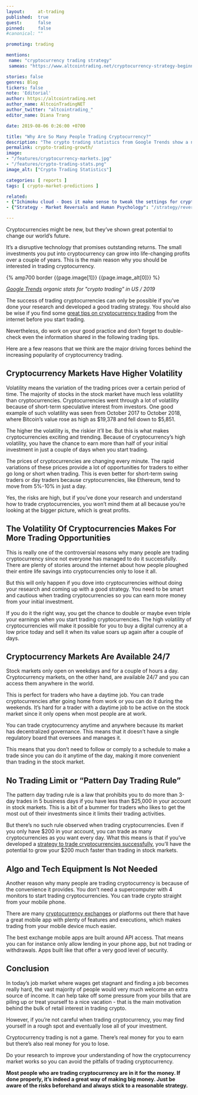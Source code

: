 ```yaml
---
layout:     at-trading
published:  true
guest:      false
pinned:     false
#canonical: ""

promoting: trading

mentions:
 name: "cryptocurrency trading strategy"
 sameas: "https://www.altcointrading.net/cryptocurrency-strategy-beginners/"

stories: false
genres: Blog
tickers: false
note: 'Editorial'
author: https://altcointrading.net
author_name: AltcoinTradingNET
author_twitter: "altcointrading_"
editor_name: Diana Trang

date: 2019-08-06 0:26:00 +0700

title: "Why Are So Many People Trading Cryptocurrency?"
description: "The crypto trading statistics from Google Trends show a new wave of interest in trading of digital currencies."
permalink: crypto-trading-growth/
image:
- "/features/cryptocurrency-markets.jpg"
- "/features/crypto-trading-stats.png"
image_alt: ["Crypto Trading Statistics"]

categories: [ reports ]
tags: [ crypto-market-predictions ]

related:
- {"Ichimoku cloud - Does it make sense to tweak the settings for crypto?": "/ichimoku-cloud/"}
- {"Strategy - Market Reversals and Human Psychology": "/strategy/reversals/"}

---
```



Cryptocurrencies might be new, but they’ve shown great potential to change our world’s future.

It’s a disruptive technology that promises outstanding returns. The small investments you put into cryptocurrency can grow into life-changing profits over a couple of years. This is the main reason why you should be interested in trading cryptocurrency.


{% amp700 border {{page.image[1]}} {{page.image_alt[0]}} %}

*[Google Trends](https://trends.google.com/trends/explore?geo=US&q=crypto%20trading) organic stats for "crypto trading" in US / 2019*


The success of trading cryptocurrencies can only be possible if you’ve done your research and developed a good trading strategy. You should also be wise if you find some [great tips on cryptocurrency trading](https://www.learntotrade.com.au/23-tips-on-cryptocurrency-trading) from the internet before you start trading.

Nevertheless, do work on your good practice and don’t forget to double-check even the information shared in the following trading tips.

Here are a few reasons that we think are the major driving forces behind the increasing popularity of cryptocurrency trading.

## Cryptocurrency Markets Have Higher Volatility

Volatility means the variation of the trading prices over a certain period of time. The majority of stocks in the stock market have much less volatility than cryptocurrencies. Cryptocurrencies went through a lot of volatility because of short-term speculative interest from investors. One good example of such volatility was seen from October 2017 to October 2018, where Bitcoin’s value rose as high as $19,378 and fell down to $5,851.

The higher the volatility is, the riskier it’ll be. But this is what makes cryptocurrencies exciting and trending. Because of cryptocurrency’s high volatility, you have the chance to earn more than half of your initial investment in just a couple of days when you start trading.

The prices of cryptocurrencies are changing every minute. The rapid variations of these prices provide a lot of opportunities for traders to either go long or short when trading. This is even better for short-term swing traders or day traders because cryptocurrencies, like Ethereum, tend to move from 5%-10% in just a day.

Yes, the risks are high, but if you’ve done your research and understand how to trade cryptocurrencies, you won’t mind them at all because you’re looking at the bigger picture, which is great profits.

## The Volatility Of Cryptocurrencies Makes For More Trading Opportunities

This is really one of the controversial reasons why many people are trading cryptocurrency since not everyone has managed to do it successfully. There are plenty of stories around the internet about how people ploughed their entire life savings into cryptocurrencies only to lose it all.

But this will only happen if you dove into cryptocurrencies without doing your research and coming up with a good strategy. You need to be smart and cautious when trading cryptocurrencies so you can earn more money from your initial investment.

If you do it the right way, you get the chance to double or maybe even triple your earnings when you start trading cryptocurrencies. The high volatility of cryptocurrencies will make it possible for you to buy a digital currency at a low price today and sell it when its value soars up again after a couple of days.

## Cryptocurrency Markets Are Available 24/7

Stock markets only open on weekdays and for a couple of hours a day. Cryptocurrency markets, on the other hand, are available 24/7 and you can access them anywhere in the world.

This is perfect for traders who have a daytime job. You can trade cryptocurrencies after going home from work or you can do it during the weekends. It’s hard for a trader with a daytime job to be active on the stock market since it only opens when most people are at work.

You can trade cryptocurrency anytime and anywhere because its market has decentralized governance. This means that it doesn’t have a single regulatory board that oversees and manages it.

This means that you don’t need to follow or comply to a schedule to make a trade since you can do it anytime of the day, making it more convenient than trading in the stock market.

## No Trading Limit or “Pattern Day Trading Rule”

The pattern day trading rule is a law that prohibits you to do more than 3-day trades in 5 business days if you have less than $25,000 in your account in stock markets. This is a bit of a bummer for traders who likes to get the most out of their investments since it limits their trading activities.

But there’s no such rule observed when trading cryptocurrencies. Even if you only have $200 in your account, you can trade as many cryptocurrencies as you want every day. What this means is that if you’ve developed a [strategy to trade cryptocurrencies successfully](https://www.altcointrading.net/cryptocurrency-strategy-beginners/), you’ll have the potential to grow your $200 much faster than trading in stock markets.

## Algo and Tech Equipment Is Not Needed

Another reason why many people are trading cryptocurrency is because of the convenience it provides. You don’t need a supercomputer with 4 monitors to start trading cryptocurrencies. You can trade crypto straight from your mobile phone.

There are many [cryptocurrency exchanges](https://en.wikipedia.org/wiki/Cryptocurrency_exchange) or platforms out there that have a great mobile app with plenty of features and executions, which makes trading from your mobile device much easier.

The best exchange mobile apps are built around API access. That means you can for instance only allow lending in your phone app, but not trading or withdrawals. Apps built like that offer a very good level of security.

## Conclusion

In today’s job market where wages get stagnant and finding a job becomes really hard, the vast majority of people would very much welcome an extra source of income. It can help take off some pressure from your bills that are piling up or treat yourself to a nice vacation - that is the main motivation behind the bulk of retail interest in trading crypto.

However, if you’re not careful when trading cryptocurrency, you may find yourself in a rough spot and eventually lose all of your investment.

Cryptocurrency trading is not a game. There’s real money for you to earn but there’s also real money for you to lose.

Do your research to improve your understanding of how the cryptocurrency market works so you can avoid the pitfalls of trading cryptocurrency.

**Most people who are trading cryptocurrency are in it for the money. If done properly, it’s indeed a great way of making big money. Just be aware of the risks beforehand and always stick to a reasonable strategy.**

